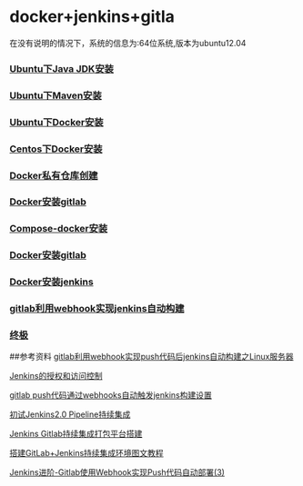 # docker+jenkins+gitla #
在没有说明的情况下，系统的信息为:64位系统,版本为ubuntu12.04

### [Ubuntu下Java JDK安装](ubuntu-java-jdk.md)
### [Ubuntu下Maven安装](ubuntu-maven.md)
### [Ubuntu下Docker安装](ubuntu-docker-install.md)
### [Centos下Docker安装](centos-docker-install.md)
### [Docker私有仓库创建](docker-registry.md)
### [Docker安装gitlab](docker-gitlab.md)
### [Compose-docker安装](compose-docker.md)
### [Docker安装gitlab](docker-gitlab.md)
### [Docker安装jenkins](docker-jenkins.md)
### [gitlab利用webhook实现jenkins自动构建](gitlab-webhook-jenkins.md)
### [终极](all-compose.md)



##参考资料
[gitlab利用webhook实现push代码后jenkins自动构建之Linux服务器](http://www.jianshu.com/p/4eac43872b40)

[Jenkins的授权和访问控制](https://www.cnblogs.com/yangxia-test/p/4368778.html)

[gitlab push代码通过webhooks自动触发jenkins构建设置](http://blog.csdn.net/guanshulixiao/article/details/76174731)

[初试Jenkins2.0 Pipeline持续集成 ](http://blog.csdn.net/aixiaoyang168/article/details/72818804)

[Jenkins Gitlab持续集成打包平台搭建](http://blog.csdn.net/zgzhaobo/article/details/52002181)

[搭建GitLab+Jenkins持续集成环境图文教程 ](http://blog.csdn.net/ruangong1203/article/details/73065410)

[Jenkins进阶-Gitlab使用Webhook实现Push代码自动部署(3)](https://www.cnblogs.com/mengyu/p/6414494.html)
